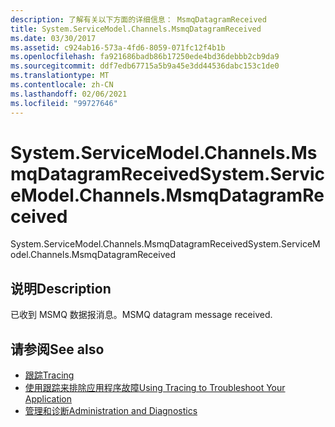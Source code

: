 ```yaml
---
description: 了解有关以下方面的详细信息： MsmqDatagramReceived
title: System.ServiceModel.Channels.MsmqDatagramReceived
ms.date: 03/30/2017
ms.assetid: c924ab16-573a-4fd6-8059-071fc12f4b1b
ms.openlocfilehash: fa921686badb86b17250ede4bd36debbb2cb9da9
ms.sourcegitcommit: ddf7edb67715a5b9a45e3dd44536dabc153c1de0
ms.translationtype: MT
ms.contentlocale: zh-CN
ms.lasthandoff: 02/06/2021
ms.locfileid: "99727646"
---
```

# <a name="systemservicemodelchannelsmsmqdatagramreceived"></a><span data-ttu-id="fca0f-103">System.ServiceModel.Channels.MsmqDatagramReceived</span><span class="sxs-lookup"><span data-stu-id="fca0f-103">System.ServiceModel.Channels.MsmqDatagramReceived</span></span>

<span data-ttu-id="fca0f-104">System.ServiceModel.Channels.MsmqDatagramReceived</span><span class="sxs-lookup"><span data-stu-id="fca0f-104">System.ServiceModel.Channels.MsmqDatagramReceived</span></span>  
  
## <a name="description"></a><span data-ttu-id="fca0f-105">说明</span><span class="sxs-lookup"><span data-stu-id="fca0f-105">Description</span></span>  

 <span data-ttu-id="fca0f-106">已收到 MSMQ 数据报消息。</span><span class="sxs-lookup"><span data-stu-id="fca0f-106">MSMQ datagram message received.</span></span>  
  
## <a name="see-also"></a><span data-ttu-id="fca0f-107">请参阅</span><span class="sxs-lookup"><span data-stu-id="fca0f-107">See also</span></span>

- [<span data-ttu-id="fca0f-108">跟踪</span><span class="sxs-lookup"><span data-stu-id="fca0f-108">Tracing</span></span>](index.md)
- [<span data-ttu-id="fca0f-109">使用跟踪来排除应用程序故障</span><span class="sxs-lookup"><span data-stu-id="fca0f-109">Using Tracing to Troubleshoot Your Application</span></span>](using-tracing-to-troubleshoot-your-application.md)
- [<span data-ttu-id="fca0f-110">管理和诊断</span><span class="sxs-lookup"><span data-stu-id="fca0f-110">Administration and Diagnostics</span></span>](../index.md)
